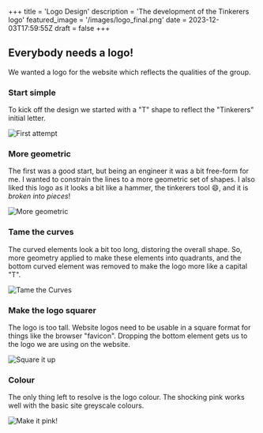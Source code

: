 +++
title = 'Logo Design'
description = 'The development of the Tinkerers logo'
featured_image = '/images/logo_final.png'
date = 2023-12-03T17:59:55Z
draft = false
+++

## Everybody needs a logo!

We wanted a logo for the website which reflects the qualities of the group.

### Start simple

To kick off the design we started with a "T" shape to reflect the "Tinkerers" initial letter.

![First attempt](/images/logo_1.png)

### More geometric

The first was a good start, but being an engineer it was a bit free-form for me.  I wanted to constrain the lines to a more geometric set of shapes.  I also liked this logo as it looks a bit like a hammer, the tinkerers tool 😄, and it is *broken into pieces*!

![More geometric](/images/logo_2.png)

### Tame the curves

The curved elements look a bit too long, distoring the overall shape. So, more geometry applied to make these elements into quadrants, and the bottom curved element was removed to make the logo more like a capital "T".

![Tame the Curves](/images/logo_3.png)

### Make the logo squarer

The logo is too tall.  Website logos need to be usable in a square format for things like the browser "favicon". Dropping the bottom element gets us to the logo we are using on the website.

![Square it up](/images/logo_4.png)

### Colour

The only thing left to resolve is the logo colour.  The shocking pink works well with the basic site greyscale colours.

![Make it pink!](/images/logo_final.png)